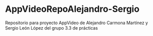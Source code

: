 # AppVideoRepoAlejandro-Sergio
Repositorio para proyecto AppVideo de Alejandro Carmona Martínez y Sergio León López del grupo 3.3 de prácticas
